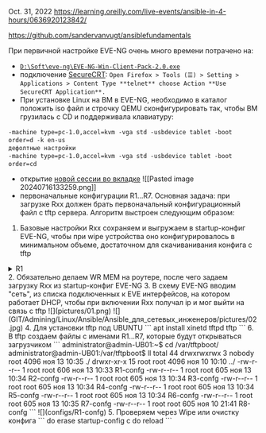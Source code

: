 Oct. 31, 2022
https://learning.oreilly.com/live-events/ansible-in-4-hours/0636920123842/

https://github.com/sandervanvugt/ansiblefundamentals

При первичной настройке EVE-NG очень много времени потрачено на:
- [```D:\Soft\eve-ng\EVE-NG-Win-Client-Pack-2.0.exe```](https://mega.nz/file/G5liXYzK#oaSC1Jrh5m0HaNkReirurtrXhIHGw6NOZX3jgus1xqo)
- подключение [SecureCRT](https://adminreboot.com/configure-eve-ng-to-use-securecrt-eve-ng-integrate-with-securecrt/): ```Open Firefox > Tools (☰) > Setting > Applications > Content Type **telnet** choose Action **Use SecureCRT Application**.```
- При установке Linux на ВМ в EVE-NG, необходимо в каталог положить iso файл и строчку QEMU сконфигурировать так, чтобы ВМ грузилась с CD и поддерживала клавиатуру:
```
-machine type=pc-1.0,accel=kvm -vga std -usbdevice tablet -boot order=d -k en-us
дефолтные настройки
-machine type=pc-1.0,accel=kvm -vga std -usbdevice tablet -boot order=cd
```
- открытие [новой сессии во вкладке](https://adminreboot.com/securecrt-open-new-tab-instead-of-open-new-window/)
![[Pasted image 20240716133259.png]]
- первоначальные конфигурации R1...R7. Основная задача: при загрузке Rxx должен брать первоначальный конфигурационный файл с tftp сервера. Алгоритм выстроен следующим образом:
1. Базовые настройки Rxx сохраняем и выгружаем в startup-конфиг EVE-NG, чтобы при wipe устройства оно конфигурировалось в минимальном объеме, достаточном для скачиванивания конфига с tftp
<details><summary>R1</summary>
    <pre>
hostname R1
!
boot-start-marker
boot host tftp R1-confg 192.168.10.131
boot-end-marker
!
interface Ethernet0/3
 ip address dhcp
 no shutdown
!
no ip http server
no ip http secure-server
    </pre>
   </details>
2. Обязательно делаем WR MEM  на роутере, после чего задаем загрузку Rxx из startup-конфиг EVE-NG 
3. В схему EVE-NG вводим "сеть", из списка подключенных к EVE интерфейсов, на котором работает DHCP, чтобы при включении Rxx получал ip и мог выйти на связь с tftp
![](pictures/01.png)
![](GIT/Admining/Linux/Ansible/Ansible_для_сетевых_инженеров/pictures/02.jpg)
4.  Для установки tftp под UBUNTU
```
apt install xinetd tftpd tftp
```
6. В tftp создаем файлы с именами R1...R7, которые будут открываться загрузчиком 
```
administrator@admin-UB01:~$ cd /var/tftpboot/
administrator@admin-UB01:/var/tftpboot$ ll
total 44
drwxrwxrwx  3 nobody root 4096 ноя 13 10:35 ./
drwxr-xr-x 15 root   root 4096 ноя 10 10:10 ../
-rw-r--r--  1 root   root  606 ноя 13 10:33 R1-confg
-rw-r--r--  1 root   root  605 ноя 13 10:34 R2-confg
-rw-r--r--  1 root   root  605 ноя 13 10:34 R3-confg
-rw-r--r--  1 root   root  605 ноя 13 10:34 R4-confg
-rw-r--r--  1 root   root  605 ноя 13 10:34 R5-confg
-rw-r--r--  1 root   root  605 ноя 13 10:34 R6-confg
-rw-r--r--  1 root   root  605 ноя 13 10:35 R7-confg
-rw-r--r--  1 root   root  605 ноя 10 21:41 R8-confg
```
![](configs/R1-confg)
5. Проверяем через Wipe или очистку конфига
```
do erase startup-config
c
do reload
```




